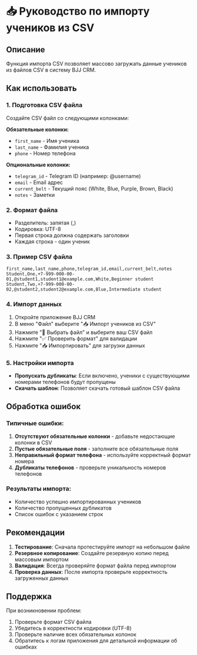 # 📥 Руководство по импорту учеников из CSV

## Описание
Функция импорта CSV позволяет массово загружать данные учеников из файлов CSV в систему BJJ CRM.

## Как использовать

### 1. Подготовка CSV файла
Создайте CSV файл со следующими колонками:

**Обязательные колонки:**
- `first_name` - Имя ученика
- `last_name` - Фамилия ученика  
- `phone` - Номер телефона

**Опциональные колонки:**
- `telegram_id` - Telegram ID (например: @username)
- `email` - Email адрес
- `current_belt` - Текущий пояс (White, Blue, Purple, Brown, Black)
- `notes` - Заметки

### 2. Формат файла
- Разделитель: запятая (,)
- Кодировка: UTF-8
- Первая строка должна содержать заголовки
- Каждая строка - один ученик

### 3. Пример CSV файла
```csv
first_name,last_name,phone,telegram_id,email,current_belt,notes
Student,One,+7-999-000-00-01,@student1,student1@example.com,White,Beginner student
Student,Two,+7-999-000-00-02,@student2,student2@example.com,Blue,Intermediate student
```

### 4. Импорт данных
1. Откройте приложение BJJ CRM
2. В меню "Файл" выберите "📥 Импорт учеников из CSV"
3. Нажмите "📂 Выбрать файл" и выберите ваш CSV файл
4. Нажмите "✅ Проверить формат" для валидации
5. Нажмите "📥 Импортировать" для загрузки данных

### 5. Настройки импорта
- **Пропускать дубликаты**: Если включено, ученики с существующими номерами телефонов будут пропущены
- **Скачать шаблон**: Позволяет скачать готовый шаблон CSV файла

## Обработка ошибок

### Типичные ошибки:
1. **Отсутствуют обязательные колонки** - добавьте недостающие колонки в CSV
2. **Пустые обязательные поля** - заполните все обязательные поля
3. **Неправильный формат телефона** - используйте корректный формат номера
4. **Дубликаты телефонов** - проверьте уникальность номеров телефонов

### Результаты импорта:
- Количество успешно импортированных учеников
- Количество пропущенных дубликатов
- Список ошибок с указанием строк

## Рекомендации

1. **Тестирование**: Сначала протестируйте импорт на небольшом файле
2. **Резервное копирование**: Создайте резервную копию перед массовым импортом
3. **Валидация**: Всегда проверяйте формат файла перед импортом
4. **Проверка данных**: После импорта проверьте корректность загруженных данных

## Поддержка

При возникновении проблем:
1. Проверьте формат CSV файла
2. Убедитесь в корректности кодировки (UTF-8)
3. Проверьте наличие всех обязательных колонок
4. Обратитесь к логам приложения для детальной информации об ошибках
